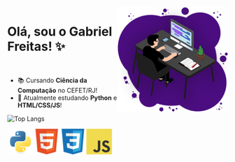 

 <img align="right" src="Github-README.png" width="50%">
 
<div>
 <h1>Olá, sou o Gabriel Freitas! ✨</h1>
 
 <br>

 - 📚 Cursando **Ciência da Computação** no CEFET/RJ!
 - 📝 Atualmente estudando **Python** e **HTML/CSS/JS**!

![Top Langs](https://github-readme-stats.vercel.app/api/top-langs/?username=gabrielcenteiofreitas&hide_progress=true&langs_count=30&theme=transparent)
 
  <sup>
    <img align="left" height="60" width="60" src="https://raw.githubusercontent.com/devicons/devicon/master/icons/python/python-original.svg">
    <img align="left" height="60" width="60" src="https://raw.githubusercontent.com/devicons/devicon/master/icons/html5/html5-original.svg">
    <img align="left" height="60" width="60" src="https://raw.githubusercontent.com/devicons/devicon/master/icons/css3/css3-original.svg">
    <img align="left" height="60" width="60" src="https://raw.githubusercontent.com/devicons/devicon/master/icons/javascript/javascript-original.svg">
  </sup>
</div>
